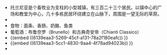 - 托兰尼亚是个畜牧业为支柱的小型城镇，有三百二十三个居民。以镇中心的广场和教堂为中心，几十多栋民居环绕建立在山脉下，周围是一望无际的草原。
-
- 食物：面条、香肠、奶酪、鱼类
- 葡萄酒：布鲁奈罗（Brunello）和古典奇安帝（Chianti Classico）
- {{embed ((6139eaa3-5269-45cf-a131-78a2f180eafc)) }}
- {{embed ((6139eaa3-5cc1-4830-9aa4-4f78ad94023b)) }}
-
